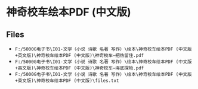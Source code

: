 # 神奇校车绘本PDF (中文版)

## Files

- `F:/5000G电子书\I01-文学（小说 诗歌 名著 写作）\绘本\神奇校车绘本PDF (中文版+英文版)\神奇校车绘本PDF (中文版)\神奇校车—把热留住.pdf`
- `F:/5000G电子书\I01-文学（小说 诗歌 名著 写作）\绘本\神奇校车绘本PDF (中文版+英文版)\神奇校车绘本PDF (中文版)\神奇校车—海底探险.pdf`
- `F:/5000G电子书\I01-文学（小说 诗歌 名著 写作）\绘本\神奇校车绘本PDF (中文版+英文版)\神奇校车绘本PDF (中文版)\files.txt`
